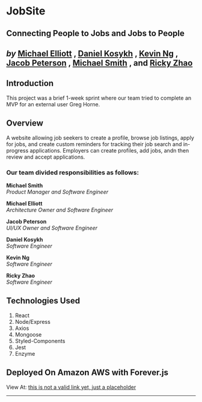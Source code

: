# JobSite
## Connecting People to Jobs and Jobs to People
*by*
[Michael Elliott](https://github.com/melliottgithub)
,
[Daniel Kosykh](https://github.com/dankosykh)
,
[Kevin Ng](https://github.com/kevin-the-engi)
,
[Jacob Peterson](https://github.com/JacobWPeterson/PPFEC)
,
[Michael Smith](https://github.com/mijamessmith)
, and
[Ricky Zhao](https://github.com/rickBucket)
---

## Introduction
This project was a brief 1-week sprint where our team tried to complete an MVP for an external user Greg Horne.

## Overview
A website allowing job seekers to create a profile, browse job listings, apply for jobs, and create custom reminders for tracking their job search and in-progress applications. Employers can create profiles, add jobs, andn then review and accept applications.

### Our team divided responsibilities as follows:

**Michael Smith**\
*Product Manager and Software Engineer*

**Michael Elliott**\
*Architecture Owner and Software Engineer*

**Jacob Peterson**\
*UI/UX Owner and Software Engineer*

**Daniel Kosykh**\
*Software Engineer*

**Kevin Ng**\
*Software Engineer*

**Ricky Zhao**\
*Software Engineer*

## Technologies Used
1. React
2. Node/Express
3. Axios
4. Mongoose
5. Styled-Components
6. Jest
7. Enzyme

## Deployed On Amazon AWS with Forever.js

View At:
[this is not a valid link yet, just a placeholder](http://ec2-50-18-94-151.us-west-1.compute.amazonaws.com/products/14036/)

---


